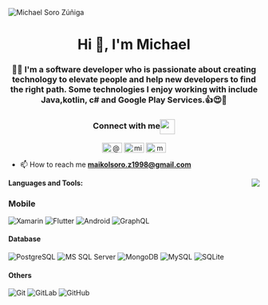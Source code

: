 ![Michael Soro Zúñiga](https://user-images.githubusercontent.com/46753453/101974782-f18a3d00-3bff-11eb-98ec-424dc86af346.png)

<h1 align="center">Hi 👋, I'm Michael</h1>
<h3 align="center">👨‍💻 I'm a software developer who is passionate about creating technology to elevate people and help new developers to find the right path. Some technologies I enjoy working with include Java,kotlin, c# and Google Play Services.👍😍📲</h3>

<div align="center">
  <h3 align="center">Connect with me<img align="center" src="https://user-images.githubusercontent.com/46753453/91627783-37840380-e977-11ea-83e6-9656ff900302.gif"     height="30px"/></h3> 
</div>

<p align="center" >
 <a href="https://twitter.com/@maikol_soro" target="blank"><img align="center" src="https://cdn.jsdelivr.net/npm/simple-icons@3.0.1/icons/twitter.svg" alt="@maikol_soro" height="20"  width="40" /></a>
 <a href="https://fb.com/michael soro" target="blank"><img align="center" src="https://cdn.jsdelivr.net/npm/simple-icons@3.0.1/icons/facebook.svg" alt="michael soro" height="20" width="40"  /></a>
<a href="https://instagram.com/maikolsoro.z1998" target="blank"><img align="center" src="https://cdn.jsdelivr.net/npm/simple-icons@3.0.1/icons/instagram.svg" alt="maikolsoro.z1998" height="20" width="40"/></a>
 <p/>
 
- 📫 How to reach me **maikolsoro.z1998@gmail.com**

<img align="right" src="https://user-images.githubusercontent.com/46753453/91627739-cd6b5e80-e976-11ea-9b75-7365741893af.gif"/>

**Languages and Tools:**  

 ### Mobile
 ![Xamarin](https://img.shields.io/badge/-Xamarin-black?style=flat-square&logo=xamarin)
 ![Flutter](https://img.shields.io/badge/-Flutter-black?style=flat-square&logo=flutter)
 ![Android](https://img.shields.io/badge/-Android-black?style=flat-square&logo=android)
 ![GraphQL](https://img.shields.io/badge/-GraphQL-E10098?style=flat-square&logo=graphql)
 
#### Database
![PostgreSQL](https://img.shields.io/badge/-PostgreSQL-336791?style=flat-square&logo=postgresql)
![MS SQL Server](http://img.shields.io/badge/-MS%20SQL%20Server-CC2927?style=flat-square&logo=microsoft-sql-server&logoColor=ffffff)
![MongoDB](https://img.shields.io/badge/-MongoDB-black?style=flat-square&logo=mongodb)
![MySQL](https://img.shields.io/badge/-MySQL-black?style=flat-square&logo=mysql)
![SQLite](https://img.shields.io/badge/-SQLite-black?style=flat-square&logo=sqlite)
 #### Others
![Git](https://img.shields.io/badge/-Git-%23F05032?style=flat-square&logo=git&logoColor=%23ffffff)
![GitLab](https://img.shields.io/badge/-GitLab-FCA121?style=flat-square&logo=gitlab)
![GitHub](https://img.shields.io/badge/-GitHub-181717?style=flat-square&logo=github)
